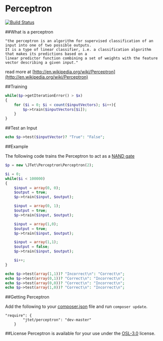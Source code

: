 Perceptron
==========

[![Build Status](https://travis-ci.org/jtet/Perceptron.png?branch=master)](https://travis-ci.org/jtet/Perceptron)

##What is a perceptron

```
"the perceptron is an algorithm for supervised classification of an input into one of two possible outputs.
It is a type of linear classifier, i.e. a classification algorithm that makes its predictions based on a
linear predictor function combining a set of weights with the feature vector describing a given input."
```
read more at [http://en.wikipedia.org/wiki/Perceptron](http://en.wikipedia.org/wiki/Perceptron)

##Training

```php
while($p->getIterationError() > $x)
{
    for ($i = 0; $i < count($inputVectors); $i++){
        $p->train($inputVectors[$i]);
    }
}
```

##Test an Input

```php
echo $p->test($inputVector)? "True": "False";
```

##Example

The following code trains the Perceptron to act as a [NAND gate](http://en.wikipedia.org/wiki/NAND_gate)

```php
$p = new \JTet\Perceptron\Perceptron(2);

$i = 0;
while($i < 100000)
{
    $input = array(0, 0);
    $output = true;
    $p->train($input, $output);

    $input = array(0, 1);
    $output = true;
    $p->train($input, $output);

    $input = array(1,0);
    $output = true;
    $p->train($input, $output);

    $input = array(1,1);
    $output = false;
    $p->train($input, $output);

    $i++;
}

echo $p->test(array(1,1))? "Incorrect\n": "Correct\n";
echo $p->test(array(0,1))? "Correct\n": "Incorrect\n";
echo $p->test(array(0,0))? "Correct\n": "Incorrect\n";
echo $p->test(array(1,0))? "Correct\n": "Incorrect\n";
```

##Getting Perceptron

Add the following to your [composer.json](http://getcomposer.org) file and run `composer update`.

```
"require": {
        "jtet/perceptron": "dev-master"
    }
```

##License
Perceptron is available for your use under the [OSL-3.0](http://www.spdx.org/licenses/OSL-3.0#licenseText) license.